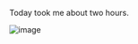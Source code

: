 Today took me about two hours.

![image](https://user-images.githubusercontent.com/94362354/205482038-23a9cfbe-e40e-4698-bf19-dfddaf97f909.png)
